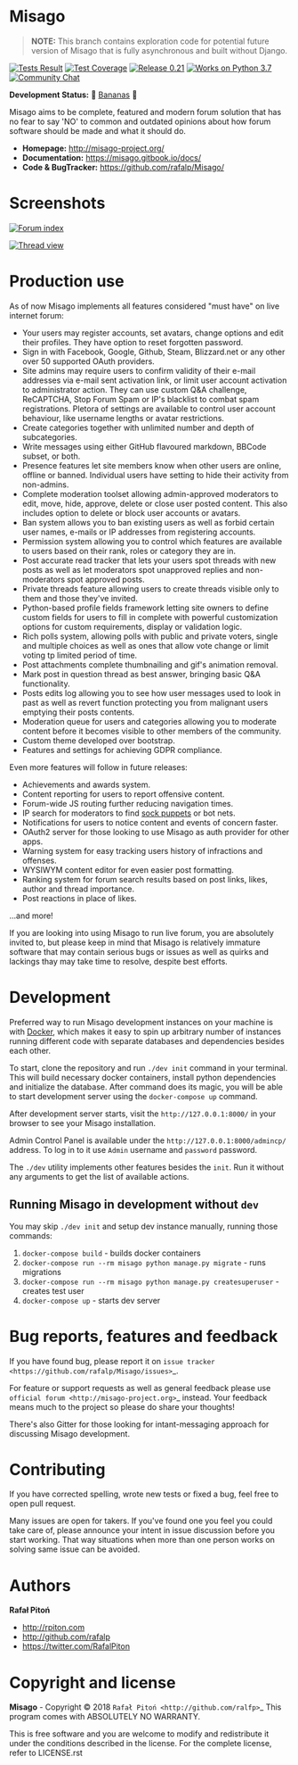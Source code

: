 Misago
======

> **NOTE:** This branch contains exploration code for potential future version of Misago that is fully asynchronous and built without Django.

[![Tests Result](https://travis-ci.org/rafalp/Misago.svg?branch=master)](https://travis-ci.org/rafalp/Misago)
[![Test Coverage](https://coveralls.io/repos/github/rafalp/Misago/badge.svg?branch=master)](https://coveralls.io/github/rafalp/Misago?branch=master)
[![Release 0.21](https://img.shields.io/badge/release-0.21-brightgreen.svg)](https://pypi.org/project/Misago/)
[![Works on Python 3.7](https://img.shields.io/badge/python-3.7-blue.svg)](https://travis-ci.org/rafalp/Misago)
[![Community Chat](https://img.shields.io/badge/chat-on_discord-7289da.svg)](https://discord.gg/fwvrZgB) 


**Development Status:** 🍌 [Bananas](https://en.wikipedia.org/wiki/Perpetual_beta>) 🍌

Misago aims to be complete, featured and modern forum solution that has no fear to say 'NO' to common and outdated opinions about how forum software should be made and what it should do.

- **Homepage:** http://misago-project.org/
- **Documentation:** https://misago.gitbook.io/docs/
- **Code & BugTracker:** https://github.com/rafalp/Misago/


Screenshots
===========

[![Forum index](https://misago-project.org/media/mporg-home-small.png?01062018)](https://misago-project.org)

[![Thread view](https://misago-project.org/media/mporg-thread-small.png?01062018)](https://misago-project.org)


Production use
==============

As of now Misago implements all features considered "must have" on live internet forum:

* Your users may register accounts, set avatars, change options and edit their profiles. They have option to reset forgotten password.
* Sign in with Facebook, Google, Github, Steam, Blizzard.net or any other over 50 supported OAuth providers.
* Site admins may require users to confirm validity of their e-mail addresses via e-mail sent activation link, or limit user account activation to administrator action. They can use custom Q&A challenge, ReCAPTCHA, Stop Forum Spam or IP's blacklist to combat spam registrations. Pletora of settings are available to control user account behaviour, like username lengths or avatar restrictions.
* Create categories together with unlimited number and depth of subcategories.
* Write messages using either GitHub flavoured markdown, BBCode subset, or both.
* Presence features let site members know when other users are online, offline or banned. Individual users have setting to hide their activity from non-admins.
* Complete moderation toolset allowing admin-approved moderators to edit, move, hide, approve, delete or close user posted content. This also includes option to delete or block user accounts or avatars.
* Ban system allows you to ban existing users as well as forbid certain user names, e-mails or IP addresses from registering accounts.
* Permission system allowing you to control which features are available to users based on their rank, roles or category they are in.
* Post accurate read tracker that lets your users spot threads with new posts as well as let moderators spot unapproved replies and non-moderators spot approved posts.
* Private threads feature allowing users to create threads visible only to them and those they've invited. 
* Python-based profile fields framework letting site owners to define custom fields for users to fill in complete with powerful customization options for custom requirements, display or validation logic.
* Rich polls  system, allowing polls with public and private voters, single and multiple choices as well as ones that allow vote change or limit voting tp limited period of time.
* Post attachments complete thumbnailing and gif's animation removal.
* Mark post in question thread as best answer, bringing basic Q&A functionality.
* Posts edits log allowing you to see how user messages used to look in past as well as revert function protecting you from malignant users emptying their posts contents.
* Moderation queue for users and categories allowing you to moderate content before it becomes visible to other members of the community.
* Custom theme developed over bootstrap.
* Features and settings for achieving GDPR compliance.

Even more features will follow in future releases:

* Achievements and awards system.
* Content reporting for users to report offensive content.
* Forum-wide JS routing further reducing navigation times.
* IP search for moderators to find [sock puppets](https://en.wikipedia.org/wiki/Sockpuppet_(Internet)) or bot nets.
* Notifications for users to notice content and events of concern faster.
* OAuth2 server for those looking to use Misago as auth provider for other apps.
* Warning system for easy tracking users history of infractions and offenses.
* WYSIWYM content editor for even easier post formatting.
* Ranking system for forum search results based on post links, likes, author and thread importance.
* Post reactions in place of likes.

...and more!

If you are looking into using Misago to run live forum, you are absolutely invited to, but please keep in mind that Misago is relatively immature software that may contain serious bugs or issues as well as quirks and lackings thay may take time to resolve, despite best efforts. 


Development
===========

Preferred way to run Misago development instances on your machine is with [Docker](https://www.docker.com/community-edition#/download), which makes it easy to spin up arbitrary number of instances running different code with separate databases and dependencies besides each other.

To start, clone the repository and run `./dev init` command in your terminal. This will build necessary docker containers, install python dependencies and initialize the database. After command does its magic, you will be able to start development server using the `docker-compose up` command.

After development server starts, visit the `http://127.0.0.1:8000/` in your browser to see your Misago installation.

Admin Control Panel is available under the `http://127.0.0.1:8000/admincp/` address. To log in to it use `Admin` username and `password` password.

The `./dev` utility implements other features besides the `init`. Run it without any arguments to get the list of available actions.


Running Misago in development without `dev`
-------------------------------------------

You may skip `./dev init` and setup dev instance manually, running those commands:

1. `docker-compose build` - builds docker containers
2. `docker-compose run --rm misago python manage.py migrate` - runs migrations
3. `docker-compose run --rm misago python manage.py createsuperuser` - creates test user
4. `docker-compose up` - starts dev server


Bug reports, features and feedback
==================================

If you have found bug, please report it on `issue tracker <https://github.com/rafalp/Misago/issues>`_.

For feature or support requests as well as general feedback please use `official forum <http://misago-project.org>`_ instead. Your feedback means much to the project so please do share your thoughts!

There's also Gitter for those looking for intant-messaging approach for discussing Misago development.


Contributing
============

If you have corrected spelling, wrote new tests or fixed a bug, feel free to open pull request.

Many issues are open for takers. If you've found one you feel you could take care of, please announce your intent in issue discussion before you start working. That way situations when more than one person works on solving same issue can be avoided.


Authors
=======

**Rafał Pitoń**

* http://rpiton.com
* http://github.com/rafalp
* https://twitter.com/RafalPiton


Copyright and license
=====================

**Misago** - Copyright © 2018 `Rafał Pitoń <http://github.com/ralfp>`_
This program comes with ABSOLUTELY NO WARRANTY.

This is free software and you are welcome to modify and redistribute it under the conditions described in the license.
For the complete license, refer to LICENSE.rst